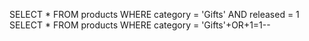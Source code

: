 SELECT * FROM products WHERE category = 'Gifts' AND released = 1 SELECT * FROM products WHERE category = 'Gifts'+OR+1=1--